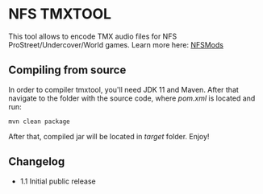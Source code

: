 # NFS TMXTOOL

This tool allows to encode TMX audio files for NFS ProStreet/Undercover/World games. Learn more here: [NFSMods](https://nfsmods.xyz/mod/4999)

## Compiling from source

In order to compiler tmxtool, you'll need JDK 11 and Maven. After that navigate to the folder with the source code, where _pom.xml_ is located and run:
```
mvn clean package
```
After that, compiled jar will be located in _target_ folder. Enjoy!

## Changelog

- 1.1 Initial public release